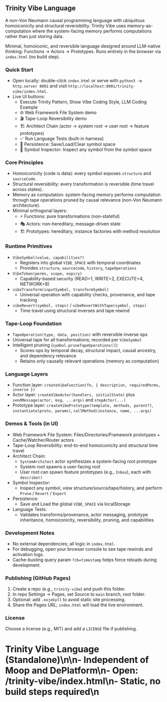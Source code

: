 ## Trinity Vibe Language

A non-Von Neumann causal programming language with ubiquitous homoiconicity and structural reversibility. Trinity Vibe uses memory-as-computation where the system-facing memory performs computations rather than just storing data.

Minimal, homoiconic, and reversible language designed around LLM-native thinking: Functions → Actors → Prototypes. Runs entirely in the browser via `index.html` (no build step).

### Quick Start

- Open locally: double-click `index.html` or serve with `python3 -m http.server 8001` and visit `http://localhost:8001/trinity-vibe/index.html`.
- Live UI buttons:
  - Execute Trinity Pattern, Show Vibe Coding Style, LLM Coding Example
  - 🌐 Web Framework File System demo
  - 🎬 Tape-Loop Reversibility demo
  - 🏗️ Architect Chain (actor → system root → user root → feature prototypes)
  - ✅ Run Language Tests (built-in harness)
  - 💾 Persistence: Save/Load/Clear symbol space
  - 🧭 Symbol Inspector: Inspect any symbol from the symbol space

### Core Principles

- Homoiconicity (code is data): every symbol exposes `structure` and `sourceCode`.
- Structural reversibility: every transformation is reversible (time travel across states).
- Memory as computation: system-facing memory performs computation through tape operations pruned by causal relevance (non-Von Neumann architecture).
- Minimal orthogonal layers:
  - ⚡ Functions: pure transformations (non-stateful)
  - 🎭 Actors: non-hereditary, message-driven state
  - 🏗️ Prototypes: hereditary, instance factories with method resolution

### Runtime Primitives

- `VibeSymbol(value, capabilities?)`
  - Registers into global `VIBE_SPACE` with temporal coordinates
  - Provides `structure`, `sourceCode`, `history`, `tapeOperations`
- `VibeToken(perms, scope, expiry)`
  - Capability-based security (READ=1, WRITE=2, EXECUTE=4, NETWORK=8)
- `vibeTransform(inputSymbol, transformSymbol)`
  - Universal operation with capability checks, provenance, and tape tracking
- `vibeRevert(symbol, steps)` / `vibeRevertWithTape(symbol, steps)`
  - Time travel using structural inverses and tape rewind

### Tape-Loop Foundation

- `TapeOperation(type, data, position)` with reversible inverse ops
- Universal tape for all transformations; recorded per `VibeSymbol`
- Intelligent pruning (`symbol.pruneTapeOperations()`):
  - Scores ops by temporal decay, structural impact, causal ancestry, and dependency relevance
  - Retains only causally relevant operations (memory as computation)

### Language Layers

- Function layer: `createVibeFunction(fn, { description, requiredPerms, inverse })`
- Actor layer: `createVibeActor(handlers, initialState)` plus `sendMessage(actor, msg, ...args)` and `stepActor(...)`
- Prototype layer: `createVibePrototype(template, methods, parent?)`, `instantiate(proto, params)`, `callMethod(instance, name, ...args)`

### Demos & Tools (in UI)

- Web Framework File System: Files/Directories/Framework prototypes + Cache/Watcher/Router actors
- Tape-Loop Reversibility: end-to-end homoiconicity and structural time travel
- Architect Chain:
  - `SystemArchitect` actor synthesizes a system-facing root prototype
  - System root spawns a user-facing root
  - User root can spawn feature prototypes (e.g., `Inbox`), each with `describe()`
- Symbol Inspector:
  - Inspect any symbol, view structure/source/tape/history, and perform `Prune` / `Revert` / `Export`
- Persistence:
  - Save and Load the global `VIBE_SPACE` via localStorage
- Language Tests:
  - Validates transforms/provenance, actor messaging, prototype inheritance, homoiconicity, reversibility, pruning, and capabilities

### Development Notes

- No external dependencies; all logic in `index.html`.
- For debugging, open your browser console to see tape rewinds and activation logs.
- Cache-busting query param `?cb=timestamp` helps force reloads during development.

### Publishing (GitHub Pages)

1. Create a repo (e.g., `trinity-vibe`) and push this folder.
2. In repo Settings → Pages, set Source to `main` branch, root folder.
3. Optional: add `.nojekyll` to avoid static site processing.
4. Share the Pages URL; `index.html` will load the live environment.

### License

Choose a license (e.g., MIT) and add a `LICENSE` file if publishing.

# Trinity Vibe Language (Standalone)\n\n- Independent of Moop and DePlatform\n- Open: /trinity-vibe/index.html\n- Static, no build steps required\n